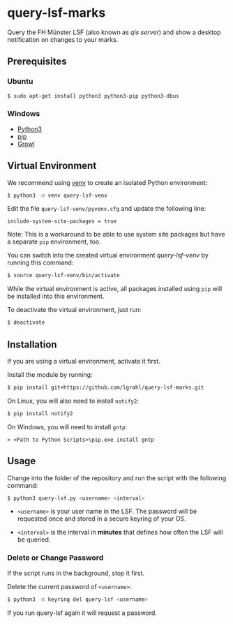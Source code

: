 # query-lsf-marks

Query the FH Münster LSF (also known as *qis server*) and show a desktop
notification on changes to your marks.

## Prerequisites

### Ubuntu

```bash
$ sudo apt-get install python3 python3-pip python3-dbus
```

### Windows

* [Python3](https://www.python.org/downloads/)
* [pip](https://pip.pypa.io/en/latest/installing.html)
* [Growl](http://www.growlforwindows.com)

## Virtual Environment

We recommend using [venv](https://docs.python.org/3/library/venv.html) to create an
isolated Python environment:

```bash
$ python3 -m venv query-lsf-venv
```

Edit the file `query-lsf-venv/pyvenv.cfg` and update the following line:

```
include-system-site-packages = true
```

Note: This is a workaround to be able to use system site packages but have a separate
`pip` environment, too.

You can switch into the created virtual environment *query-lsf-venv*
by running this command:

```bash
$ source query-lsf-venv/bin/activate
```

While the virtual environment is active, all packages installed using ``pip`` will be
installed into this environment.

To deactivate the virtual environment, just run:

```bash
$ deactivate
```

## Installation

If you are using a virtual environment, activate it first.

Install the module by running:

```bash
$ pip install git+https://github.com/lgrahl/query-lsf-marks.git
```

On Linux, you will also need to install `notify2`:

```bash
$ pip install notify2
```

On Windows, you will need to install `gntp`:

```
> <Path to Python Scripts>\pip.exe install gntp
```

## Usage

Change into the folder of the repository and run the script with the following command:

```bash
$ python3 query-lsf.py <username> <interval>
```

* `<username>` is your user name in the LSF. The password will be requested once and
  stored in a secure keyring of your OS.

* `<interval>` is the interval in **minutes** that defines how often the LSF will be
  queried.

### Delete or Change Password

If the script runs in the background, stop it first.

Delete the current password of `<username>`:

```bash
$ python3 -m keyring del query-lsf <username>
```

If you run query-lsf again it will request a password.
